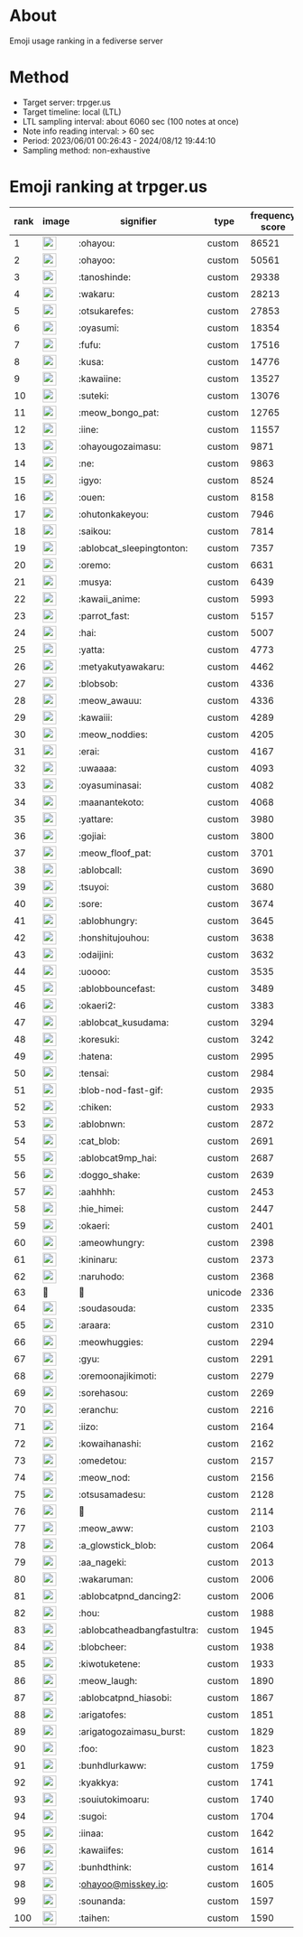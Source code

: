 # About
Emoji usage ranking in a fediverse server

# Method
- Target server: trpger.us
- Target timeline: local (LTL)
- LTL sampling interval: about 6060 sec (100 notes at once)
- Note info reading interval: > 60 sec
- Period: 2023/06/01 00:26:43 - 2024/08/12 19:44:10 
- Sampling method: non-exhaustive

# Emoji ranking at trpger.us

|rank|image|signifier|type|frequency score|
|----|----|----|----|----|
|1|<img height="24" src="https://trpger.us/emoji/ohayou.webp">|:ohayou:|custom|86521|
|2|<img height="24" src="https://trpger.us/emoji/ohayoo.webp">|:ohayoo:|custom|50561|
|3|<img height="24" src="https://trpger.us/emoji/tanoshinde.webp">|:tanoshinde:|custom|29338|
|4|<img height="24" src="https://trpger.us/emoji/wakaru.webp">|:wakaru:|custom|28213|
|5|<img height="24" src="https://trpger.us/emoji/otsukarefes.webp">|:otsukarefes:|custom|27853|
|6|<img height="24" src="https://trpger.us/emoji/oyasumi.webp">|:oyasumi:|custom|18354|
|7|<img height="24" src="https://trpger.us/emoji/fufu.webp">|:fufu:|custom|17516|
|8|<img height="24" src="https://trpger.us/emoji/kusa.webp">|:kusa:|custom|14776|
|9|<img height="24" src="https://trpger.us/emoji/kawaiine.webp">|:kawaiine:|custom|13527|
|10|<img height="24" src="https://trpger.us/emoji/suteki.webp">|:suteki:|custom|13076|
|11|<img height="24" src="https://trpger.us/emoji/meow_bongo_pat.webp">|:meow_bongo_pat:|custom|12765|
|12|<img height="24" src="https://trpger.us/emoji/iine.webp">|:iine:|custom|11557|
|13|<img height="24" src="https://trpger.us/emoji/ohayougozaimasu.webp">|:ohayougozaimasu:|custom|9871|
|14|<img height="24" src="https://trpger.us/emoji/ne.webp">|:ne:|custom|9863|
|15|<img height="24" src="https://trpger.us/emoji/igyo.webp">|:igyo:|custom|8524|
|16|<img height="24" src="https://trpger.us/emoji/ouen.webp">|:ouen:|custom|8158|
|17|<img height="24" src="https://trpger.us/emoji/ohutonkakeyou.webp">|:ohutonkakeyou:|custom|7946|
|18|<img height="24" src="https://trpger.us/emoji/saikou.webp">|:saikou:|custom|7814|
|19|<img height="24" src="https://trpger.us/emoji/ablobcat_sleepingtonton.webp">|:ablobcat_sleepingtonton:|custom|7357|
|20|<img height="24" src="https://trpger.us/emoji/oremo.webp">|:oremo:|custom|6631|
|21|<img height="24" src="https://trpger.us/emoji/musya.webp">|:musya:|custom|6439|
|22|<img height="24" src="https://trpger.us/emoji/kawaii_anime.webp">|:kawaii_anime:|custom|5993|
|23|<img height="24" src="https://trpger.us/emoji/parrot_fast.webp">|:parrot_fast:|custom|5157|
|24|<img height="24" src="https://trpger.us/emoji/hai.webp">|:hai:|custom|5007|
|25|<img height="24" src="https://trpger.us/emoji/yatta.webp">|:yatta:|custom|4773|
|26|<img height="24" src="https://trpger.us/emoji/metyakutyawakaru.webp">|:metyakutyawakaru:|custom|4462|
|27|<img height="24" src="https://trpger.us/emoji/blobsob.webp">|:blobsob:|custom|4336|
|28|<img height="24" src="https://trpger.us/emoji/meow_awauu.webp">|:meow_awauu:|custom|4336|
|29|<img height="24" src="https://trpger.us/emoji/kawaiii.webp">|:kawaiii:|custom|4289|
|30|<img height="24" src="https://trpger.us/emoji/meow_noddies.webp">|:meow_noddies:|custom|4205|
|31|<img height="24" src="https://trpger.us/emoji/erai.webp">|:erai:|custom|4167|
|32|<img height="24" src="https://trpger.us/emoji/uwaaaa.webp">|:uwaaaa:|custom|4093|
|33|<img height="24" src="https://trpger.us/emoji/oyasuminasai.webp">|:oyasuminasai:|custom|4082|
|34|<img height="24" src="https://trpger.us/emoji/maanantekoto.webp">|:maanantekoto:|custom|4068|
|35|<img height="24" src="https://trpger.us/emoji/yattare.webp">|:yattare:|custom|3980|
|36|<img height="24" src="https://trpger.us/emoji/gojiai.webp">|:gojiai:|custom|3800|
|37|<img height="24" src="https://trpger.us/emoji/meow_floof_pat.webp">|:meow_floof_pat:|custom|3701|
|38|<img height="24" src="https://trpger.us/emoji/ablobcall.webp">|:ablobcall:|custom|3690|
|39|<img height="24" src="https://trpger.us/emoji/tsuyoi.webp">|:tsuyoi:|custom|3680|
|40|<img height="24" src="https://trpger.us/emoji/sore.webp">|:sore:|custom|3674|
|41|<img height="24" src="https://trpger.us/emoji/ablobhungry.webp">|:ablobhungry:|custom|3645|
|42|<img height="24" src="https://trpger.us/emoji/honshitujouhou.webp">|:honshitujouhou:|custom|3638|
|43|<img height="24" src="https://trpger.us/emoji/odaijini.webp">|:odaijini:|custom|3632|
|44|<img height="24" src="https://trpger.us/emoji/uoooo.webp">|:uoooo:|custom|3535|
|45|<img height="24" src="https://trpger.us/emoji/ablobbouncefast.webp">|:ablobbouncefast:|custom|3489|
|46|<img height="24" src="https://trpger.us/emoji/okaeri2.webp">|:okaeri2:|custom|3383|
|47|<img height="24" src="https://trpger.us/emoji/ablobcat_kusudama.webp">|:ablobcat_kusudama:|custom|3294|
|48|<img height="24" src="https://trpger.us/emoji/koresuki.webp">|:koresuki:|custom|3242|
|49|<img height="24" src="https://trpger.us/emoji/hatena.webp">|:hatena:|custom|2995|
|50|<img height="24" src="https://trpger.us/emoji/tensai.webp">|:tensai:|custom|2984|
|51|<img height="24" src="https://trpger.us/emoji/blob-nod-fast-gif.webp">|:blob-nod-fast-gif:|custom|2935|
|52|<img height="24" src="https://trpger.us/emoji/chiken.webp">|:chiken:|custom|2933|
|53|<img height="24" src="https://trpger.us/emoji/ablobnwn.webp">|:ablobnwn:|custom|2872|
|54|<img height="24" src="https://trpger.us/emoji/cat_blob.webp">|:cat_blob:|custom|2691|
|55|<img height="24" src="https://trpger.us/emoji/ablobcat9mp_hai.webp">|:ablobcat9mp_hai:|custom|2687|
|56|<img height="24" src="https://trpger.us/emoji/doggo_shake.webp">|:doggo_shake:|custom|2639|
|57|<img height="24" src="https://trpger.us/emoji/aahhhh.webp">|:aahhhh:|custom|2453|
|58|<img height="24" src="https://trpger.us/emoji/hie_himei.webp">|:hie_himei:|custom|2447|
|59|<img height="24" src="https://trpger.us/emoji/okaeri.webp">|:okaeri:|custom|2401|
|60|<img height="24" src="https://trpger.us/emoji/ameowhungry.webp">|:ameowhungry:|custom|2398|
|61|<img height="24" src="https://trpger.us/emoji/kininaru.webp">|:kininaru:|custom|2373|
|62|<img height="24" src="https://trpger.us/emoji/naruhodo.webp">|:naruhodo:|custom|2368|
|63|🍮|🍮|unicode|2336|
|64|<img height="24" src="https://trpger.us/emoji/soudasouda.webp">|:soudasouda:|custom|2335|
|65|<img height="24" src="https://trpger.us/emoji/araara.webp">|:araara:|custom|2310|
|66|<img height="24" src="https://trpger.us/emoji/meowhuggies.webp">|:meowhuggies:|custom|2294|
|67|<img height="24" src="https://trpger.us/emoji/gyu.webp">|:gyu:|custom|2291|
|68|<img height="24" src="https://trpger.us/emoji/oremoonajikimoti.webp">|:oremoonajikimoti:|custom|2279|
|69|<img height="24" src="https://trpger.us/emoji/sorehasou.webp">|:sorehasou:|custom|2269|
|70|<img height="24" src="https://trpger.us/emoji/eranchu.webp">|:eranchu:|custom|2216|
|71|<img height="24" src="https://trpger.us/emoji/iizo.webp">|:iizo:|custom|2164|
|72|<img height="24" src="https://trpger.us/emoji/kowaihanashi.webp">|:kowaihanashi:|custom|2162|
|73|<img height="24" src="https://trpger.us/emoji/omedetou.webp">|:omedetou:|custom|2157|
|74|<img height="24" src="https://trpger.us/emoji/meow_nod.webp">|:meow_nod:|custom|2156|
|75|<img height="24" src="https://trpger.us/emoji/otsusamadesu.webp">|:otsusamadesu:|custom|2128|
|76|<img height="24" src="https://trpger.us/emoji/birthday.webp">|:birthday:|custom|2114|
|77|<img height="24" src="https://trpger.us/emoji/meow_aww.webp">|:meow_aww:|custom|2103|
|78|<img height="24" src="https://trpger.us/emoji/a_glowstick_blob.webp">|:a_glowstick_blob:|custom|2064|
|79|<img height="24" src="https://trpger.us/emoji/aa_nageki.webp">|:aa_nageki:|custom|2013|
|80|<img height="24" src="https://trpger.us/emoji/wakaruman.webp">|:wakaruman:|custom|2006|
|81|<img height="24" src="https://trpger.us/emoji/ablobcatpnd_dancing2.webp">|:ablobcatpnd_dancing2:|custom|2006|
|82|<img height="24" src="https://trpger.us/emoji/hou.webp">|:hou:|custom|1988|
|83|<img height="24" src="https://trpger.us/emoji/ablobcatheadbangfastultra.webp">|:ablobcatheadbangfastultra:|custom|1945|
|84|<img height="24" src="https://trpger.us/emoji/blobcheer.webp">|:blobcheer:|custom|1938|
|85|<img height="24" src="https://trpger.us/emoji/kiwotuketene.webp">|:kiwotuketene:|custom|1933|
|86|<img height="24" src="https://trpger.us/emoji/meow_laugh.webp">|:meow_laugh:|custom|1890|
|87|<img height="24" src="https://trpger.us/emoji/ablobcatpnd_hiasobi.webp">|:ablobcatpnd_hiasobi:|custom|1867|
|88|<img height="24" src="https://trpger.us/emoji/arigatofes.webp">|:arigatofes:|custom|1851|
|89|<img height="24" src="https://trpger.us/emoji/arigatogozaimasu_burst.webp">|:arigatogozaimasu_burst:|custom|1829|
|90|<img height="24" src="https://trpger.us/emoji/foo.webp">|:foo:|custom|1823|
|91|<img height="24" src="https://trpger.us/emoji/bunhdlurkaww.webp">|:bunhdlurkaww:|custom|1759|
|92|<img height="24" src="https://trpger.us/emoji/kyakkya.webp">|:kyakkya:|custom|1741|
|93|<img height="24" src="https://trpger.us/emoji/souiutokimoaru.webp">|:souiutokimoaru:|custom|1740|
|94|<img height="24" src="https://trpger.us/emoji/sugoi.webp">|:sugoi:|custom|1704|
|95|<img height="24" src="https://trpger.us/emoji/iinaa.webp">|:iinaa:|custom|1642|
|96|<img height="24" src="https://trpger.us/emoji/kawaiifes.webp">|:kawaiifes:|custom|1614|
|97|<img height="24" src="https://trpger.us/emoji/bunhdthink.webp">|:bunhdthink:|custom|1614|
|98|<img height="24" src="https://trpger.us/emoji/ohayoo.webp">|:ohayoo@misskey.io:|custom|1605|
|99|<img height="24" src="https://trpger.us/emoji/sounanda.webp">|:sounanda:|custom|1597|
|100|<img height="24" src="https://trpger.us/emoji/taihen.webp">|:taihen:|custom|1590|
